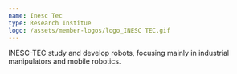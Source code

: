 ```yaml
---
name: Inesc Tec
type: Research Institue
logo: /assets/member-logos/logo_INESC TEC.gif
---
```

INESC-TEC study and develop robots, focusing mainly in industrial manipulators and mobile robotics.